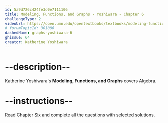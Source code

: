 ```yaml
---
id: 5a9d726c424fe3d0e7111106
title: Modeling, Functions, and Graphs - Yoshiwara - Chapter 6
challengeType: 2
videoUrl: https://open.umn.edu/opentextbooks/textbooks/modeling-functions-and-graphs
# forumTopicId: 301086
dashedName: graphs-yoshiwara-6
ghissue: 64
creator: Katherine Yoshiwara 
---
```


# --description--

Katherine Yoshiwara's __Modeling, Functions, and Graphs__ covers Algebra.

# --instructions--

Read Chapter Six and complete all the questions with selected solutions.
